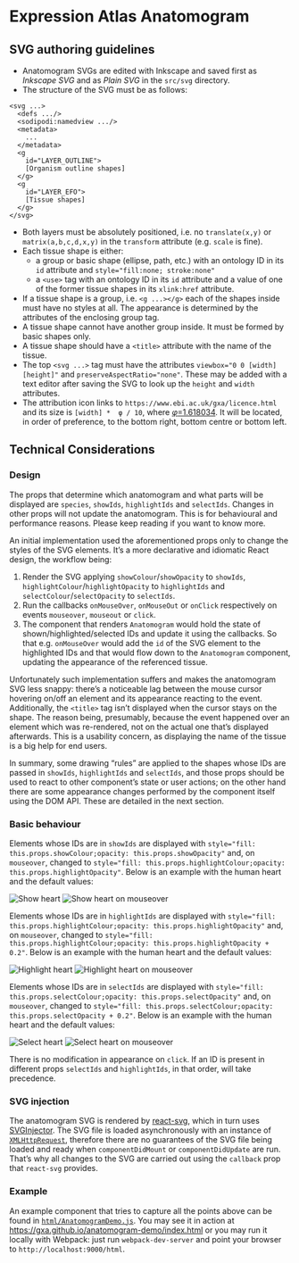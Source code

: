 # Expression Atlas Anatomogram

## SVG authoring guidelines

- Anatomogram SVGs are edited with Inkscape and saved first as *Inkscape SVG* and as *Plain SVG* in the `src/svg` directory.
- The structure of the SVG must be as follows:
```
<svg ...>
  <defs .../>
  <sodipodi:namedview .../>
  <metadata>
    ...
  </metadata>
  <g
    id="LAYER_OUTLINE">
    [Organism outline shapes]
  </g>
  <g
    id="LAYER_EFO">
    [Tissue shapes]
  </g>
</svg>
```
- Both layers must be absolutely positioned, i.e. no `translate(x,y)` or `matrix(a,b,c,d,x,y)` in the `transform` attribute (e.g. `scale` is fine).
- Each tissue shape is either:
    - a group or basic shape (ellipse, path, etc.) with an ontology ID in its `id` attribute and `style="fill:none; stroke:none"`
    - a `<use>` tag with an ontology ID in its `id` attribute and a value of one of the former tissue shapes in its `xlink:href` attribute.
- If a tissue shape is a group, i.e. `<g ...></g>` each of the shapes inside must have no styles at all. The appearance is determined by the attributes of the enclosing group tag.
- A tissue shape cannot have another group inside. It must be formed by basic shapes only.
- A tissue shape should have a `<title>` attribute with the name of the tissue.
- The top `<svg ...>` tag must have the attributes `viewbox="0 0 [width] [height]"` and `preserveAspectRatio="none"`. These may be added with a text editor after saving the SVG to look up the `height` and `width` attributes.
- The attribution icon links to `https://www.ebi.ac.uk/gxa/licence.html` and its size is `[width] *  φ / 10`, where  [*φ*=1.618034](https://en.wikipedia.org/wiki/Golden_ratio). It will be located, in order of preference, to the bottom right, bottom centre or bottom left.


## Technical Considerations

### Design

The props that determine which anatomogram and what parts will be displayed are `species`, `showIds`, `highlightIds` and `selectIds`. Changes in other props will not update the anatomogram. This is for behavioural and performance reasons. Please keep reading if you want to know more.

An initial implementation used the aforementioned props only to change the styles of the SVG elements. It’s a more declarative and idiomatic React design, the workflow being:
1. Render the SVG applying `showColour`/`showOpacity` to `showIds`, `highlightColour`/`highlightOpacity` to `highlightIds` and `selectColour`/`selectOpacity` to `selectIds`.
2. Run the callbacks `onMouseOver`, `onMouseOut` or `onClick` respectively on events `mouseover`, `mouseout` or `click`.
3. The component that renders `Anatomogram` would hold the state of shown/highlighted/selected IDs and update it using the callbacks. So that e.g. `onMouseOver` would add the `id` of the SVG element to the highlighted IDs and that would flow down to the `Anatomogram` component, updating the appearance of the referenced tissue.

Unfortunately such implementation suffers and makes the anatomogram SVG less snappy: there’s a noticeable lag between the mouse cursor hovering on/off an element and its appearance reacting to the event. Additionally, the `<title>` tag isn’t displayed when the cursor stays on the shape. The reason being, presumably, because the event happened over an element which was re-rendered, not on the actual one that’s displayed afterwards. This is a usability concern, as displaying the name of the tissue is a big help for end users.

In summary, some drawing “rules” are applied to the shapes whose IDs are passed in `showIds`, `highlightIds` and `selectIds`, and those props should be used to react to other component’s state or user actions; on the other hand there are some appearance changes performed by the component itself using the DOM API. These are detailed in the next section.

### Basic behaviour

Elements whose IDs are in `showIds` are displayed with `style="fill: this.props.showColour;opacity: this.props.showOpacity"` and, on `mouseover`, changed to `style="fill: this.props.highlightColour;opacity: this.props.highlightOpacity"`. Below is an example with the human heart and the default values:

![Show heart](https://github.com/gxa/anatomogram/blob/master/wiki/img/show_heart.png) ![Show heart on mouseover](https://github.com/gxa/anatomogram/blob/master/wiki/img/show_heart_mouseover.png)

Elements whose IDs are in `highlightIds` are displayed with `style="fill: this.props.highlightColour;opacity: this.props.highlightOpacity"` and, on `mouseover`, changed to `style="fill: this.props.highlightColour;opacity: this.props.highlightOpacity + 0.2"`. Below is an example with the human heart and the default values:

![Highlight heart](https://github.com/gxa/anatomogram/blob/master/wiki/img/highlight_heart.png) ![Highlight heart on mouseover](https://github.com/gxa/anatomogram/blob/master/wiki/img/highlight_heart_mouseover.png)

Elements whose IDs are in `selectIds` are displayed with `style="fill: this.props.selectColour;opacity: this.props.selectOpacity"` and, on `mouseover`, changed to `style="fill: this.props.selectColour;opacity: this.props.selectOpacity + 0.2"`. Below is an example with the human heart and the default values:

![Select heart](https://github.com/gxa/anatomogram/blob/master/wiki/img/select_heart.png) ![Select heart on mouseover](https://github.com/gxa/anatomogram/blob/master/wiki/img/select_heart_mouseover.png)

There is no modification in appearance on `click`. If an ID is present in different props `selectIds` and `highlightIds`, in that order, will take precedence.

### SVG injection

The anatomogram SVG is rendered by [react-svg](https://github.com/atomic-app/react-svg), which in turn uses [SVGInjector](https://www.npmjs.com/package/react-svg). The SVG file is loaded asynchronously with an instance of [`XMLHttpRequest`](https://developer.mozilla.org/en/docs/Web/API/XMLHttpRequest), therefore there are no guarantees of the SVG file being loaded and ready when `componentDidMount` or `componentDidUpdate` are run. That’s why all changes to the SVG are carried out using the `callback` prop that `react-svg` provides.

### Example

An example component that tries to capture all the points above can be found in [`html/AnatomogramDemo.js`](https://github.com/gxa/anatomogram/blob/master/html/AnatomogramDemo.js). You may see it in action at https://gxa.github.io/anatomogram-demo/index.html or you may run it locally with Webpack: just run `webpack-dev-server` and point your browser to `http://localhost:9000/html`.
